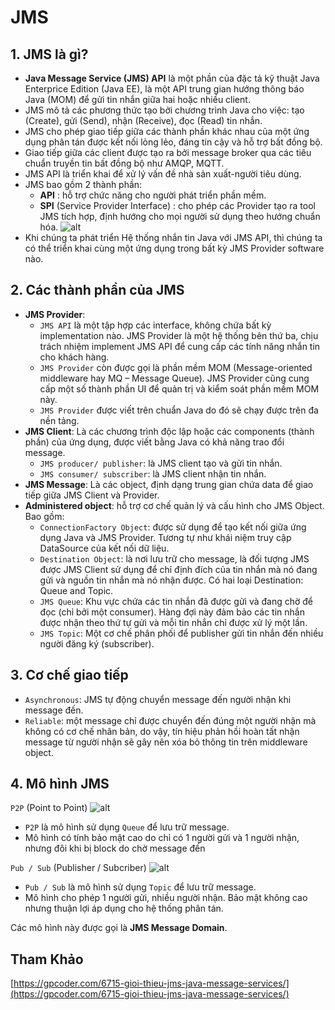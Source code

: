 # JMS
## 1. JMS là gì?
- **Java Message Service (JMS) API** là một phần của đặc tả kỹ thuật Java Enterprice Edition (Java EE), là một API trung gian hướng thông báo Java (MOM) để gửi tin nhắn giữa hai hoặc nhiều client.
- JMS mô tả các phương thức tạo bởi chương trình Java cho việc: tạo (Create), gửi (Send), nhận (Receive), đọc (Read) tin nhắn.
- JMS cho phép giao tiếp giữa các thành phần khác nhau của một ứng dụng phân tán được kết nối lỏng lẻo, đáng tin cậy và hỗ trợ bất đồng bộ.
- Giao tiếp giữa các client được tạo ra bởi message broker qua các tiêu chuẩn truyền tin bất đồng bộ như AMQP, MQTT.
- JMS API là triển khai để xử lý vấn đề nhà sản xuất-người tiêu dùng.
- JMS bao gồm 2 thành phần:
    - **API** : hỗ trợ chức năng cho người phát triển phần mềm.
    - **SPI** (Service Provider Interface) : cho phép các Provider tạo ra tool JMS tích hợp, định hướng cho mọi người sử dụng theo hướng chuẩn hóa.
  ![alt](https://gpcoder.com/wp-content/uploads/2020/04/jms-architecture.png?v=1589391006)
- Khi chúng ta phát triển Hệ thống nhắn tin Java với JMS API, thì chúng ta có thể triển khai cùng một ứng dụng trong bất kỳ JMS Provider software nào.
## 2. Các thành phần của JMS
- **JMS Provider**:
  - `JMS API` là một tập hợp các interface, không chứa bất kỳ implementation nào. JMS Provider là một hệ thống bên thứ ba, chịu trách nhiệm implement JMS API để cung cấp các tính năng nhắn tin cho khách hàng.
  - `JMS Provider` còn được gọi là phần mềm MOM (Message-oriented middleware hay MQ – Message Queue). JMS Provider cũng cung cấp một số thành phần UI để quản trị và kiểm soát phần mềm MOM này. 
  - `JMS Provider` được viết trên chuẩn Java do đó sẽ chạy được trên đa nền tảng.
- **JMS Client**: Là các chương trình độc lập hoặc các components (thành phần) của ứng dụng, được viết bằng Java có khả năng trao đổi message.
  - `JMS producer/ publisher`: là JMS client tạo và gửi tin nhắn.
  - `JMS consumer/ subscriber`: là JMS client nhận tin nhắn.
- **JMS Message**: Là các object, định dạng trung gian chứa data để giao tiếp giữa JMS Client và Provider.
- **Administered object**: hỗ trợ cơ chế quản lý và cấu hình cho JMS Object. Bao gồm:
  - `ConnectionFactory Object`: được sử dụng để tạo kết nối giữa ứng dụng Java và JMS Provider. Tương tự như khái niệm truy cập DataSource của kết nối dữ liệu.
  - `Destination Object`: là nơi lưu trữ cho message, là đối tượng JMS được JMS Client sử dụng để chỉ định đích của tin nhắn mà nó đang gửi và nguồn tin nhắn mà nó nhận được. Có hai loại Destination: Queue and Topic.
  - `JMS Queue`: Khu vực chứa các tin nhắn đã được gửi và đang chờ để đọc (chỉ bởi một consumer). Hàng đợi này đảm bảo các tin nhắn được nhận theo thứ tự gửi và mỗi tin nhắn chỉ được xử lý một lần.
  - `JMS Topic`: Một cơ chế phân phối để publisher gửi tin nhắn đến nhiều người đăng ký (subscriber).
## 3. Cơ chế giao tiếp
- `Asynchronous`: JMS tự động chuyển message đến người nhận khi message đến.
- `Reliable`: một message chỉ được chuyển đến đúng một người nhận mà không có cơ chế nhân bản, do vậy, tín hiệu phản hồi hoàn tất nhận message từ người nhận sẽ gây nên xóa bỏ thông tin trên middleware object.
## 4. Mô hình JMS
`P2P` (Point to Point)
![alt](https://codenotfound.com/assets/images/posts/jms/jms-point-to-point-messaging.png)
- `P2P` là mô hình sử dụng `Queue` để lưu trữ message.
- Mô hình có tính bảo mật cao do chỉ có 1 người gửi và 1 người nhận, nhưng đôi khi bị block do chờ message đến
  
`Pub / Sub` (Publisher / Subcriber)
![alt](https://codenotfound.com/assets/images/posts/jms/jms-publish-subscribe-messaging.png)
- `Pub / Sub` là mô hình sử dụng `Topic` để lưu trữ message.
- Mô hình cho phép 1 người gửi, nhiều người nhận. Bảo mật không cao nhưng thuận lợi áp dụng cho hệ thống phân tán.

Các mô hình này được gọi là **JMS Message Domain**.





## Tham Khảo

[https://gpcoder.com/6715-gioi-thieu-jms-java-message-services/](https://gpcoder.com/6715-gioi-thieu-jms-java-message-services/)